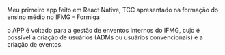 Meu primeiro app feito em React Native, TCC apresentado na formação do ensino médio no IFMG - Formiga

o APP é voltado para a gestão de enventos internos do IFMG, cujo é possível a criação de usuários (ADMs ou usuários convencionais) e a criação de eventos.
